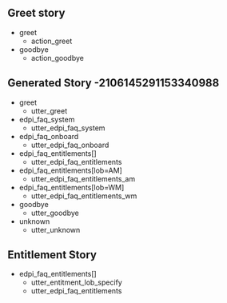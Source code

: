 ## Greet story
* greet
    - action_greet
* goodbye
    - action_goodbye

## Generated Story -2106145291153340988
* greet
    - utter_greet
* edpi_faq_system
    - utter_edpi_faq_system
* edpi_faq_onboard
    - utter_edpi_faq_onboard
* edpi_faq_entitlements[]
    - utter_edpi_faq_entitlements
* edpi_faq_entitlements[lob=AM]
    - utter_edpi_faq_entitlements_am
* edpi_faq_entitlements[lob=WM]
    - utter_edpi_faq_entitlements_wm
* goodbye
    - utter_goodbye
* unknown
    - utter_unknown

## Entitlement Story
* edpi_faq_entitlements[]
    - utter_entitment_lob_specify
    - utter_edpi_faq_entitlements